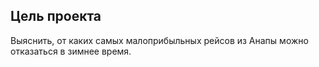 ## Цель проекта
  Выяснить, от каких самых малоприбыльных рейсов из Анапы можно отказаться в зимнее время.

